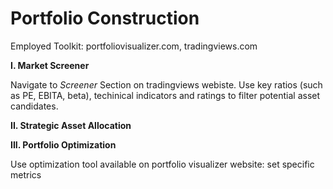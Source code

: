 # Portfolio Construction

  Employed Toolkit: portfoliovisualizer.com, tradingviews.com

**I. Market Screener**

Navigate to *Screener* Section on tradingviews webiste. Use key ratios (such as PE, EBITA, beta), techinical indicators and ratings to filter potential asset candidates. 

**II. Strategic Asset Allocation**

**III. Portfolio Optimization**

Use optimization tool available on portfolio visualizer website: set specific metrics
